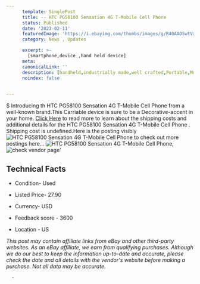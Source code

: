 ```yaml
---
      template: SinglePost
      title: -- HTC PG58100 Sensation 4G T-Mobile Cell Phone  
      status: Published
      date: '2023-02-11'
      featuredImage: 'https://i.ebayimg.com/thumbs/images/g/R40AAOSwtVxjSGJY/s-l225.jpg'
      category: News , Updates

      excerpt: >-
        [smartphone,device ,hand held device]
      meta:
      canonicalLink: ''
      description: [handheld,industrially made,well crafted,Portable,Mobile,Compact,Convenient,Lightweight,Maneuverable,Man-portable,Miniature,Carriable,Hand-held,Light,Holdable,Transportable,Mobile device,Pocket-sized,On-the-go,Wireless,Cordless,Compact size,Convenient size, smartphone,device ,hand held device]
      noindex: false
      

---
```

$
      Introducing th HTC PG58100 Sensation 4G T-Mobile Cell Phone   from a well-known brand.This Carriable device  is sure to be a Decorative-accent in your home. [Click Here](https://www.ebay.com/itm/175292849142?hash=item28d0449bf6%3Ag%3AR40AAOSwtVxjSGJY&amdata=enc%3AAQAHAAAA4A4AkLenwdNywFyeOIxeTRQ60VNnaF2paJz5pINNb2nenwBrdEl79YrUGggLLCs95%2FG2qn%2FQy4w5nBleinrYl11%2FYIK1mc1jmzC0yGXk%2BgF6onXG6Xh2zODCz4gnO4QtK12E1lAHW6kpHKCs4v1oYk9EKU7uD2%2Bs9UgGLnat2E9nFv%2FqzglwXCMtXb7BxzhhbIIak%2BXyrAgPk0CpUvrfl2ZpcED5ooC87R5MAy9ixsVBkP95Qhzo4nj%2BNv58qHQCcdJ8IbXPRrIOxTqK3jx%2FHACweLkZmgO%2B7cIQnrq9tHhw&mkevt=1&mkcid=1&mkrid=711-53200-19255-0&campid=%253CePNCampaignId%253E&customid=%253CreferenceId%253E&toolid=10049) to read more to learn about the shipping costs and additional details for the HTC PG58100 Sensation 4G T-Mobile Cell Phone  . Shipping cost is undefined.Here is the posting visibly ![HTC PG58100 Sensation 4G T-Mobile Cell Phone  ](https://i.ebayimg.com/thumbs/images/g/R40AAOSwtVxjSGJY/s-l225.jpg) to check out more postings here... ![HTC PG58100 Sensation 4G T-Mobile Cell Phone  ](https://i.ebayimg.com/images/g/R40AAOSwtVxjSGJY/s-l500.jpg), ![check vendor page](https://origin-galleryplus.ebayimg.com/ws/web/175292849142_2_0_1/225x225.jpg)'

      

 ## Technical Facts 



     
      

 - Condition- Used 


      

 - Listed Price- 27.90 


      

 - Currency- USD 


      

 - Feedback score - 3600 


      

 - Location - US 


      
      

 *_This post may contain affiliate links from eBay and other third-party websites. As an eBay affiliate, we earn from qualifying purchases. Although we do our best to keep the information up-to-date and accurate, please check the date and all details with the vendor's website before making a purchase. Not all data may be accurate._*




      -
